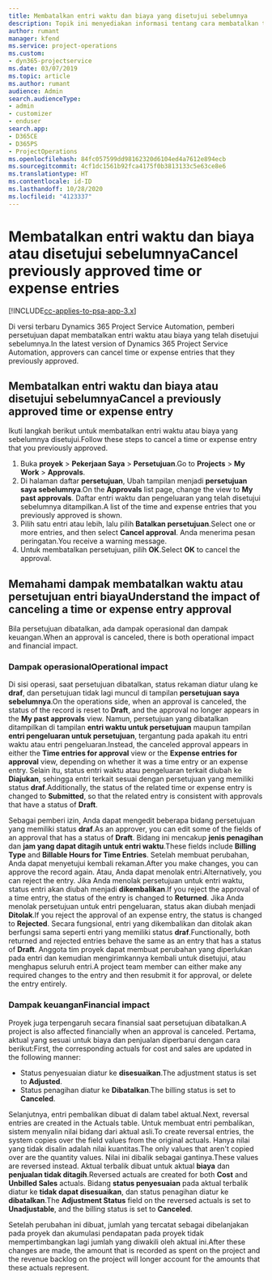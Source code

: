 ```yaml
---
title: Membatalkan entri waktu dan biaya yang disetujui sebelumnya
description: Topik ini menyediakan informasi tentang cara membatalkan transaksi waktu dan biaya proyek yang disetujui.
author: rumant
manager: kfend
ms.service: project-operations
ms.custom:
- dyn365-projectservice
ms.date: 03/07/2019
ms.topic: article
ms.author: rumant
audience: Admin
search.audienceType:
- admin
- customizer
- enduser
search.app:
- D365CE
- D365PS
- ProjectOperations
ms.openlocfilehash: 84fc057599dd98162320d6104ed4a7612e894ecb
ms.sourcegitcommit: 4cf1dc1561b92fca4175f0b3813133c5e63ce8e6
ms.translationtype: HT
ms.contentlocale: id-ID
ms.lasthandoff: 10/28/2020
ms.locfileid: "4123337"
---
```

# <a name="cancel-previously-approved-time-or-expense-entries"></a><span data-ttu-id="37b1a-103">Membatalkan entri waktu dan biaya atau disetujui sebelumnya</span><span class="sxs-lookup"><span data-stu-id="37b1a-103">Cancel previously approved time or expense entries</span></span>

[!INCLUDE[cc-applies-to-psa-app-3.x](../includes/cc-applies-to-psa-app-3x.md)]

<span data-ttu-id="37b1a-104">Di versi terbaru Dynamics 365 Project Service Automation, pemberi persetujuan dapat membatalkan entri waktu atau biaya yang telah disetujui sebelumnya.</span><span class="sxs-lookup"><span data-stu-id="37b1a-104">In the latest version of Dynamics 365 Project Service Automation, approvers can cancel time or expense entries that they previously approved.</span></span>

## <a name="cancel-a-previously-approved-time-or-expense-entry"></a><span data-ttu-id="37b1a-105">Membatalkan entri waktu dan biaya atau disetujui sebelumnya</span><span class="sxs-lookup"><span data-stu-id="37b1a-105">Cancel a previously approved time or expense entry</span></span>

<span data-ttu-id="37b1a-106">Ikuti langkah berikut untuk membatalkan entri waktu atau biaya yang sebelumnya disetujui.</span><span class="sxs-lookup"><span data-stu-id="37b1a-106">Follow these steps to cancel a time or expense entry that you previously approved.</span></span>

1. <span data-ttu-id="37b1a-107">Buka **proyek** \> **Pekerjaan Saya** \> **Persetujuan**.</span><span class="sxs-lookup"><span data-stu-id="37b1a-107">Go to **Projects** \> **My Work** \> **Approvals**.</span></span>
2. <span data-ttu-id="37b1a-108">Di halaman daftar **persetujuan**, Ubah tampilan menjadi **persetujuan saya sebelumnya**.</span><span class="sxs-lookup"><span data-stu-id="37b1a-108">On the **Approvals** list page, change the view to **My past approvals**.</span></span> <span data-ttu-id="37b1a-109">Daftar entri waktu dan pengeluaran yang telah disetujui sebelumnya ditampilkan.</span><span class="sxs-lookup"><span data-stu-id="37b1a-109">A list of the time and expense entries that you previously approved is shown.</span></span>
3. <span data-ttu-id="37b1a-110">Pilih satu entri atau lebih, lalu pilih **Batalkan persetujuan**.</span><span class="sxs-lookup"><span data-stu-id="37b1a-110">Select one or more entries, and then select **Cancel approval**.</span></span> <span data-ttu-id="37b1a-111">Anda menerima pesan peringatan.</span><span class="sxs-lookup"><span data-stu-id="37b1a-111">You receive a warning message.</span></span>
4. <span data-ttu-id="37b1a-112">Untuk membatalkan persetujuan, pilih **OK**.</span><span class="sxs-lookup"><span data-stu-id="37b1a-112">Select **OK** to cancel the approval.</span></span>

## <a name="understand-the-impact-of-canceling-a-time-or-expense-entry-approval"></a><span data-ttu-id="37b1a-113">Memahami dampak membatalkan waktu atau persetujuan entri biaya</span><span class="sxs-lookup"><span data-stu-id="37b1a-113">Understand the impact of canceling a time or expense entry approval</span></span>

<span data-ttu-id="37b1a-114">Bila persetujuan dibatalkan, ada dampak operasional dan dampak keuangan.</span><span class="sxs-lookup"><span data-stu-id="37b1a-114">When an approval is canceled, there is both operational impact and financial impact.</span></span>

### <a name="operational-impact"></a><span data-ttu-id="37b1a-115">Dampak operasional</span><span class="sxs-lookup"><span data-stu-id="37b1a-115">Operational impact</span></span>

<span data-ttu-id="37b1a-116">Di sisi operasi, saat persetujuan dibatalkan, status rekaman diatur ulang ke **draf**, dan persetujuan tidak lagi muncul di tampilan **persetujuan saya sebelumnya**.</span><span class="sxs-lookup"><span data-stu-id="37b1a-116">On the operations side, when an approval is canceled, the status of the record is reset to **Draft**, and the approval no longer appears in the **My past approvals** view.</span></span> <span data-ttu-id="37b1a-117">Namun, persetujuan yang dibatalkan ditampilkan di tampilan **entri waktu untuk persetujuan** maupun tampilan **entri pengeluaran untuk persetujuan**, tergantung pada apakah itu entri waktu atau entri pengeluaran.</span><span class="sxs-lookup"><span data-stu-id="37b1a-117">Instead, the canceled approval appears in either the **Time entries for approval** view or the **Expense entries for approval** view, depending on whether it was a time entry or an expense entry.</span></span> <span data-ttu-id="37b1a-118">Selain itu, status entri waktu atau pengeluaran terkait diubah ke **Diajukan**, sehingga entri terkait sesuai dengan persetujuan yang memiliki status **draf**.</span><span class="sxs-lookup"><span data-stu-id="37b1a-118">Additionally, the status of the related time or expense entry is changed to **Submitted**, so that the related entry is consistent with approvals that have a status of **Draft**.</span></span>

<span data-ttu-id="37b1a-119">Sebagai pemberi izin, Anda dapat mengedit beberapa bidang persetujuan yang memiliki status **draf**.</span><span class="sxs-lookup"><span data-stu-id="37b1a-119">As an approver, you can edit some of the fields of an approval that has a status of **Draft**.</span></span> <span data-ttu-id="37b1a-120">Bidang ini mencakup **jenis penagihan** dan **jam yang dapat ditagih untuk entri waktu**.</span><span class="sxs-lookup"><span data-stu-id="37b1a-120">These fields include **Billing Type** and **Billable Hours for Time Entries**.</span></span> <span data-ttu-id="37b1a-121">Setelah membuat perubahan, Anda dapat menyetujui kembali rekaman.</span><span class="sxs-lookup"><span data-stu-id="37b1a-121">After you make changes, you can approve the record again.</span></span> <span data-ttu-id="37b1a-122">Atau, Anda dapat menolak entri.</span><span class="sxs-lookup"><span data-stu-id="37b1a-122">Alternatively, you can reject the entry.</span></span> <span data-ttu-id="37b1a-123">Jika Anda menolak persetujuan untuk entri waktu, status entri akan diubah menjadi **dikembalikan**.</span><span class="sxs-lookup"><span data-stu-id="37b1a-123">If you reject the approval of a time entry, the status of the entry is changed to **Returned**.</span></span> <span data-ttu-id="37b1a-124">Jika Anda menolak persetujuan untuk entri pengeluaran, status akan diubah menjadi **Ditolak**.</span><span class="sxs-lookup"><span data-stu-id="37b1a-124">If you reject the approval of an expense entry, the status is changed to **Rejected**.</span></span> <span data-ttu-id="37b1a-125">Secara fungsional, entri yang dikembalikan dan ditolak akan berfungsi sama seperti entri yang memiliki status **draf**.</span><span class="sxs-lookup"><span data-stu-id="37b1a-125">Functionally, both returned and rejected entries behave the same as an entry that has a status of **Draft**.</span></span> <span data-ttu-id="37b1a-126">Anggota tim proyek dapat membuat perubahan yang diperlukan pada entri dan kemudian mengirimkannya kembali untuk disetujui, atau menghapus seluruh entri.</span><span class="sxs-lookup"><span data-stu-id="37b1a-126">A project team member can either make any required changes to the entry and then resubmit it for approval, or delete the entry entirely.</span></span>

### <a name="financial-impact"></a><span data-ttu-id="37b1a-127">Dampak keuangan</span><span class="sxs-lookup"><span data-stu-id="37b1a-127">Financial impact</span></span>

<span data-ttu-id="37b1a-128">Proyek juga terpengaruh secara finansial saat persetujuan dibatalkan.</span><span class="sxs-lookup"><span data-stu-id="37b1a-128">A project is also affected financially when an approval is canceled.</span></span> <span data-ttu-id="37b1a-129">Pertama, aktual yang sesuai untuk biaya dan penjualan diperbarui dengan cara berikut:</span><span class="sxs-lookup"><span data-stu-id="37b1a-129">First, the corresponding actuals for cost and sales are updated in the following manner:</span></span>

- <span data-ttu-id="37b1a-130">Status penyesuaian diatur ke **disesuaikan**.</span><span class="sxs-lookup"><span data-stu-id="37b1a-130">The adjustment status is set to **Adjusted**.</span></span>
- <span data-ttu-id="37b1a-131">Status penagihan diatur ke **Dibatalkan**.</span><span class="sxs-lookup"><span data-stu-id="37b1a-131">The billing status is set to **Canceled**.</span></span>

<span data-ttu-id="37b1a-132">Selanjutnya, entri pembalikan dibuat di dalam tabel aktual.</span><span class="sxs-lookup"><span data-stu-id="37b1a-132">Next, reversal entries are created in the Actuals table.</span></span> <span data-ttu-id="37b1a-133">Untuk membuat entri pembalikan, sistem menyalin nilai bidang dari aktual asli.</span><span class="sxs-lookup"><span data-stu-id="37b1a-133">To create reversal entries, the system copies over the field values from the original actuals.</span></span> <span data-ttu-id="37b1a-134">Hanya nilai yang tidak disalin adalah nilai kuantitas.</span><span class="sxs-lookup"><span data-stu-id="37b1a-134">The only values that aren't copied over are the quantity values.</span></span> <span data-ttu-id="37b1a-135">Nilai ini dibalik sebagai gantinya.</span><span class="sxs-lookup"><span data-stu-id="37b1a-135">These values are reversed instead.</span></span> <span data-ttu-id="37b1a-136">Aktual terbalik dibuat untuk aktual **biaya** dan **penjualan tidak ditagih**.</span><span class="sxs-lookup"><span data-stu-id="37b1a-136">Reversed actuals are created for both **Cost** and **Unbilled Sales** actuals.</span></span> <span data-ttu-id="37b1a-137">Bidang **status penyesuaian** pada aktual terbalik diatur ke **tidak dapat disesuaikan**, dan status penagihan diatur ke **dibatalkan**.</span><span class="sxs-lookup"><span data-stu-id="37b1a-137">The **Adjustment Status** field on the reversed actuals is set to **Unadjustable**, and the billing status is set to **Canceled**.</span></span>

<span data-ttu-id="37b1a-138">Setelah perubahan ini dibuat, jumlah yang tercatat sebagai dibelanjakan pada proyek dan akumulasi pendapatan pada proyek tidak mempertimbangkan lagi jumlah yang diwakili oleh aktual ini.</span><span class="sxs-lookup"><span data-stu-id="37b1a-138">After these changes are made, the amount that is recorded as spent on the project and the revenue backlog on the project will longer account for the amounts that these actuals represent.</span></span>
